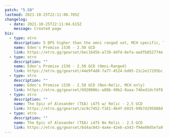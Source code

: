 ```yaml
---
patch: "5.58"
lastmod: 2021-10-25T22:11:00.705Z
changelog:
  - date: 2021-10-25T22:11:04.615Z
    message: Created page
bis:
  - type: etro
    description: 5 DPS higher than the omni ranged set, MCH specific, Tome Chest
    name: Eden's Promise i530 - 2.50 GCD
    link: https://etro.gg/gearset/bec1645b-a739-4dfd-8efa-aedfb852774e
  - type: etro
    description: ""
    name: Eden's Promise i530 - 2.50 GCD (Omni-Ranged)
    link: https://etro.gg/gearset/44e9f4d8-7a77-4524-bd05-21c2e17295bc
  - type: etro
    description: ""
    name: Eden's Promise i530 - 2.50 GCD (Non-Relic, MCH only)
    link: https://etro.gg/gearset/6920006c-a88b-49b2-8aaa-746ed1dcfdf8
  - type: etro
    description: ""
    name: The Epic of Alexander (TEA) i475 w/ Relic - 2.5 GCD
    link: https://etro.gg/gearset/ac9c7452-f161-4b4f-b915-99b7d295888d
  - type: etro
    description: ""
    name: The Epic of Alexander (TEA) i475 No Relic - 2.5 GCD
    link: https://etro.gg/gearset/6d4ac843-4a4e-42e6-a343-f94e80d5efa9
---
```

